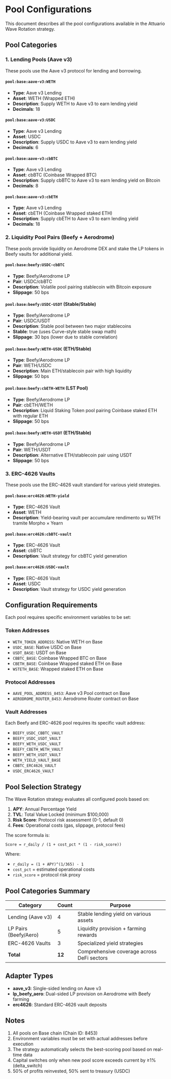 # Pool Configurations

This document describes all the pool configurations available in the Attuario Wave Rotation strategy.

## Pool Categories

### 1. Lending Pools (Aave v3)

These pools use the Aave v3 protocol for lending and borrowing.

#### `pool:base:aave-v3:WETH`
- **Type**: Aave v3 Lending
- **Asset**: WETH (Wrapped ETH)
- **Description**: Supply WETH to Aave v3 to earn lending yield
- **Decimals**: 18

#### `pool:base:aave-v3:USDC`
- **Type**: Aave v3 Lending
- **Asset**: USDC
- **Description**: Supply USDC to Aave v3 to earn lending yield
- **Decimals**: 6

#### `pool:base:aave-v3:cbBTC`
- **Type**: Aave v3 Lending
- **Asset**: cbBTC (Coinbase Wrapped BTC)
- **Description**: Supply cbBTC to Aave v3 to earn lending yield on Bitcoin
- **Decimals**: 8

#### `pool:base:aave-v3:cbETH`
- **Type**: Aave v3 Lending
- **Asset**: cbETH (Coinbase Wrapped staked ETH)
- **Description**: Supply cbETH to Aave v3 to earn lending yield
- **Decimals**: 18

### 2. Liquidity Pool Pairs (Beefy + Aerodrome)

These pools provide liquidity on Aerodrome DEX and stake the LP tokens in Beefy vaults for additional yield.

#### `pool:base:beefy:USDC-cbBTC`
- **Type**: Beefy/Aerodrome LP
- **Pair**: USDC/cbBTC
- **Description**: Volatile pool pairing stablecoin with Bitcoin exposure
- **Slippage**: 50 bps

#### `pool:base:beefy:USDC-USDT` (Stable/Stable)
- **Type**: Beefy/Aerodrome LP
- **Pair**: USDC/USDT
- **Description**: Stable pool between two major stablecoins
- **Stable**: true (uses Curve-style stable swap math)
- **Slippage**: 30 bps (lower due to stable correlation)

#### `pool:base:beefy:WETH-USDC` (ETH/Stable)
- **Type**: Beefy/Aerodrome LP
- **Pair**: WETH/USDC
- **Description**: Main ETH/stablecoin pair with high liquidity
- **Slippage**: 50 bps

#### `pool:base:beefy:cbETH-WETH` (LST Pool)
- **Type**: Beefy/Aerodrome LP
- **Pair**: cbETH/WETH
- **Description**: Liquid Staking Token pool pairing Coinbase staked ETH with regular ETH
- **Slippage**: 50 bps

#### `pool:base:beefy:WETH-USDT` (ETH/Stable)
- **Type**: Beefy/Aerodrome LP
- **Pair**: WETH/USDT
- **Description**: Alternative ETH/stablecoin pair using USDT
- **Slippage**: 50 bps

### 3. ERC-4626 Vaults

These pools use the ERC-4626 vault standard for various yield strategies.

#### `pool:base:erc4626:WETH-yield`
- **Type**: ERC-4626 Vault
- **Asset**: WETH
- **Description**: Yield-bearing vault per accumulare rendimento su WETH tramite Morpho × Yearn

#### `pool:base:erc4626:cbBTC-vault`
- **Type**: ERC-4626 Vault
- **Asset**: cbBTC
- **Description**: Vault strategy for cbBTC yield generation

#### `pool:base:erc4626:USDC-vault`
- **Type**: ERC-4626 Vault
- **Asset**: USDC
- **Description**: Vault strategy for USDC yield generation

## Configuration Requirements

Each pool requires specific environment variables to be set:

### Token Addresses
- `WETH_TOKEN_ADDRESS`: Native WETH on Base
- `USDC_BASE`: Native USDC on Base
- `USDT_BASE`: USDT on Base
- `CBBTC_BASE`: Coinbase Wrapped BTC on Base
- `CBETH_BASE`: Coinbase Wrapped staked ETH on Base
- `WSTETH_BASE`: Wrapped staked ETH on Base

### Protocol Addresses
- `AAVE_POOL_ADDRESS_8453`: Aave v3 Pool contract on Base
- `AERODROME_ROUTER_8453`: Aerodrome Router contract on Base

### Vault Addresses
Each Beefy and ERC-4626 pool requires its specific vault address:
- `BEEFY_USDC_CBBTC_VAULT`
- `BEEFY_USDC_USDT_VAULT`
- `BEEFY_WETH_USDC_VAULT`
- `BEEFY_CBETH_WETH_VAULT`
- `BEEFY_WETH_USDT_VAULT`
- `WETH_YIELD_VAULT_BASE`
- `CBBTC_ERC4626_VAULT`
- `USDC_ERC4626_VAULT`

## Pool Selection Strategy

The Wave Rotation strategy evaluates all configured pools based on:

1. **APY**: Annual Percentage Yield
2. **TVL**: Total Value Locked (minimum $100,000)
3. **Risk Score**: Protocol risk assessment (0-1, default 0)
4. **Fees**: Operational costs (gas, slippage, protocol fees)

The score formula is:
```
Score = r_daily / (1 + cost_pct * (1 - risk_score))
```

Where:
- `r_daily = (1 + APY)^(1/365) - 1`
- `cost_pct` = estimated operational costs
- `risk_score` = protocol risk proxy

## Pool Categories Summary

| Category | Count | Purpose |
|----------|-------|---------|
| Lending (Aave v3) | 4 | Stable lending yield on various assets |
| LP Pairs (Beefy/Aero) | 5 | Liquidity provision + farming rewards |
| ERC-4626 Vaults | 3 | Specialized yield strategies |
| **Total** | **12** | Comprehensive coverage across DeFi sectors |

## Adapter Types

- **aave_v3**: Single-sided lending on Aave v3
- **lp_beefy_aero**: Dual-sided LP provision on Aerodrome with Beefy farming
- **erc4626**: Standard ERC-4626 vault deposits

## Notes

1. All pools on Base chain (Chain ID: 8453)
2. Environment variables must be set with actual addresses before execution
3. The strategy automatically selects the best-scoring pool based on real-time data
4. Capital switches only when new pool score exceeds current by ≥1% (delta_switch)
5. 50% of profits reinvested, 50% sent to treasury (USDC)
